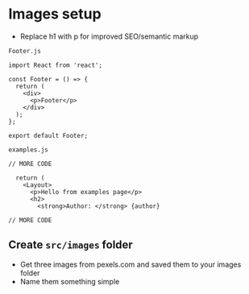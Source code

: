 # Images setup
* Replace h1 with p for improved SEO/semantic markup

`Footer.js`

```
import React from 'react';

const Footer = () => {
  return (
    <div>
      <p>Footer</p>
    </div>
  );
};

export default Footer;
```

`examples.js`

```
// MORE CODE

  return (
    <Layout>
      <p>Hello from examples page</p>
      <h2>
        <strong>Author: </strong> {author}

// MORE CODE
```

## Create `src/images` folder
* Get three images from pexels.com and saved them to your images folder
* Name them something simple



